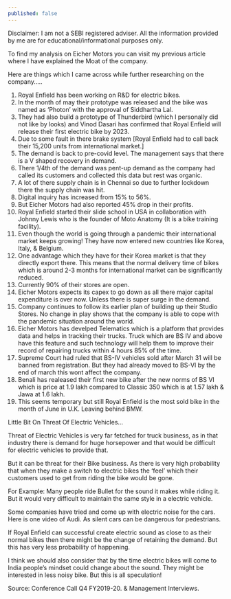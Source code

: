 ```yaml
---
published: false
---
```

Disclaimer: I am not a SEBI registered adviser. All the information provided by me are for educational/informational purposes only.

To find my analysis on Eicher Motors you can visit my previous article where I have explained the Moat of the company.

Here are things which I came across while further researching on the company…..

1. Royal Enfield has been working on R&D for electric bikes.
2. In the month of may their prototype was released and the bike was named as ‘Photon’ with the approval of Siddhartha Lal.
3. They had also build a prototype of Thunderbird (which I personally did not like by looks) and Vinod Dasari has confirmed that Royal Enfield will release their first electric bike by 2023.
4. Due to some fault in there brake system [Royal Enfield had to call back their 15,200 units from international market.]
5. The demand is back to pre-covid level. The management says that there is a V shaped recovery in demand.
6. There 1/4th of the demand was pent-up demand as the company had called its customers and collected this data but rest was organic.
7. A lot of there supply chain is in Chennai so due to further lockdown there the supply chain was hit.
8. Digital inquiry has increased from 15% to 56%.
9. But Eicher Motors had also reported 45% drop in their profits.
10. Royal Enfield started their slide school in USA in collaboration with Johnny Lewis who is the founder of Moto Anatomy (It is a bike training facility).
11. Even though the world is going through a pandemic their international market keeps growing! They have now entered new countries like Korea, Italy, & Belgium.
12. One advantage which they have for their Korea market is that they directly export there. This means that the normal delivery time of bikes which is around 2-3 months for international market can be significantly reduced.
13. Currently 90% of their stores are open.
14. Eicher Motors expects its capex to go down as all there major capital expenditure is over now. Unless there is super surge in the demand.
15. Company continues to follow its earlier plan of building up their Studio Stores. No change in play shows that the company is able to cope with the pandemic situation around the world.
16. Eicher Motors has develped Telematics which is a platform that provides data and helps in tracking their trucks. Truck which are BS IV and above have this feature and such technology will help them to improve their record of repairing trucks within 4 hours 85% of the time.
17. Supreme Court had ruled that BS-IV vehicles sold after March 31 will be banned from registration. But they had already moved to BS-VI by the end of march this wont affect the company.
18. Benali has realeased their first new bike after the new norms of BS VI which is price at 1.9 lakh compared to Classic 350 which is at 1.57 lakh & Jawa at 1.6 lakh.
19. This seems temporary but still Royal Enfield is the most sold bike in the month of June in U.K. Leaving behind BMW.

Little Bit On Threat Of Electric Vehicles…

Threat of Electric Vehicles is very far fetched for truck business, as in that industry there is demand for huge horsepower and that would be difficult for electric vehicles to provide that.

But it can be threat for their Bike business. As there is very high probability that when they make a switch to electric bikes the ‘feel’ which their customers used to get from riding the bike would be gone.

For Example: Many people ride Bullet for the sound it makes while riding it. But it would very difficult to maintain the same style in a electric vehicle.

Some companies have tried and come up with electric noise for the cars. Here is one video of Audi. As silent cars can be dangerous for pedestrians.

If Royal Enfield can successful create electric sound as close to as their normal bikes then there might be the change of retaining the demand. But this has very less probability of happening.

I think we should also consider that by the time electric bikes will come to India people’s mindset could change about the sound. They might be interested in less noisy bike. But this is all speculation!

Source: Conference Call Q4 FY2019-20. & Management Interviews.
